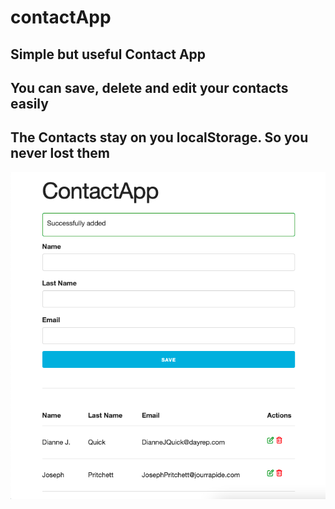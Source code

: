 # contactApp

## Simple but useful Contact App

## You can save, delete and edit your contacts easily

## The Contacts stay on you localStorage. So you never lost them


<img src="https://github.com/slymny/contactApp/blob/main/Screenshot%202022-04-14%20at%2011.38.27.png?raw=true" title="Mobile" alt="mobile">